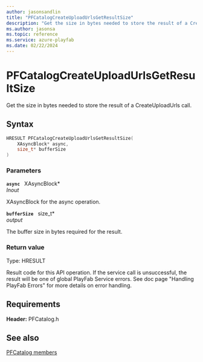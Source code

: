 ```yaml
---
author: jasonsandlin
title: "PFCatalogCreateUploadUrlsGetResultSize"
description: "Get the size in bytes needed to store the result of a CreateUploadUrls call."
ms.author: jasonsa
ms.topic: reference
ms.service: azure-playfab
ms.date: 02/22/2024
---
```


# PFCatalogCreateUploadUrlsGetResultSize  

Get the size in bytes needed to store the result of a CreateUploadUrls call.  

## Syntax  
  
```cpp
HRESULT PFCatalogCreateUploadUrlsGetResultSize(  
    XAsyncBlock* async,  
    size_t* bufferSize  
)  
```  
  
### Parameters  
  
**`async`** &nbsp; XAsyncBlock*  
*_Inout_*  
  
XAsyncBlock for the async operation.  
  
**`bufferSize`** &nbsp; size_t*  
*output*  
  
The buffer size in bytes required for the result.  
  
  
### Return value
Type: HRESULT
  
Result code for this API operation. If the service call is unsuccessful, the result will be one of global PlayFab Service errors. See doc page "Handling PlayFab Errors" for more details on error handling.
  
  
## Requirements  
  
**Header:** PFCatalog.h
  
## See also  
[PFCatalog members](../pfcatalog_members.md)  

  
  
